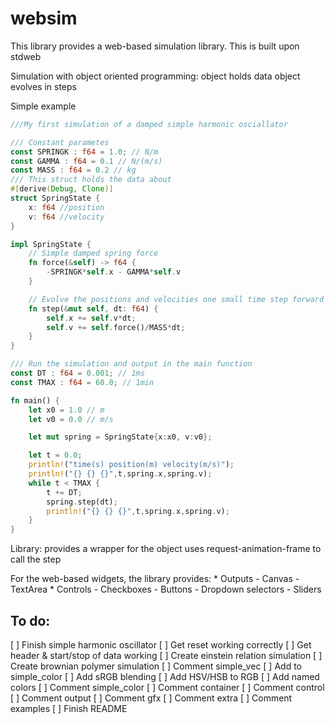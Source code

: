 websim
======

This library provides a web-based simulation library. This is built upon stdweb

Simulation with object oriented programming:
	object holds data
	object evolves in steps

Simple example
```rust
///My first simulation of a damped simple harmonic osciallator

/// Constant parametes
const SPRINGK : f64 = 1.0; // N/m
const GAMMA : f64 = 0.1 // N/(m/s)
const MASS : f64 = 0.2 // kg
/// This struct holds the data about 
#[derive(Debug, Clone)]
struct SpringState {
	x: f64 //position
	v: f64 //velocity
}

impl SpringState {
	// Simple damped spring force
	fn force(&self) -> f64 {
		-SPRINGK*self.x - GAMMA*self.v
	}

	// Evolve the positions and velocities one small time step forward
	fn step(&mut self, dt: f64) {
		self.x += self.v*dt;
		self.v += self.force()/MASS*dt;
	}
}

/// Run the simulation and output in the main function
const DT : f64 = 0.001; // 1ms
const TMAX : f64 = 60.0; // 1min

fn main() {
	let x0 = 1.0 // m
	let v0 = 0.0 // m/s

	let mut spring = SpringState{x:x0, v:v0};

	let t = 0.0;
	println!("time(s) position(m) velocity(m/s)");
	println!("{} {} {}",t,spring.x,spring.v);
	while t < TMAX {
		t += DT;
		spring.step(dt);
		println!("{} {} {}",t,spring.x,spring.v);
	}	
}
```

Library:
	provides a wrapper for the object 
		uses request-animation-frame to call the step

For the web-based widgets, the library provides:
	* Outputs
		- Canvas
		- TextArea
	* Controls
		- Checkboxes
		- Buttons
		- Dropdown selectors
		- Sliders


To do:
------
[ ] Finish simple harmonic oscillator
	[ ] Get reset working correctly
	[ ] Get header & start/stop of data working
[ ] Create einstein relation simulation
[ ] Create brownian polymer simulation
[ ] Comment simple_vec
[ ] Add to simple_color
	[ ] Add sRGB blending
	[ ] Add HSV/HSB to RGB
	[ ] Add named colors
[ ] Comment simple_color
[ ] Comment container
[ ] Comment control
[ ] Comment output
[ ] Comment gfx
[ ] Comment extra
[ ] Comment examples
[ ] Finish README

